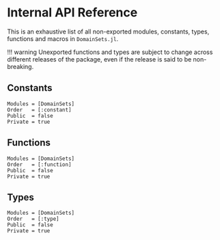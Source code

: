 # Internal API Reference

This is an exhaustive list of all non-exported modules, constants, types, functions
and macros in `DomainSets.jl`.

!!! warning
    Unexported functions and types are subject to change across different
    releases of the package, even if the release is said to be non-breaking.

## Constants

```@autodocs
Modules = [DomainSets]
Order   = [:constant]
Public  = false
Private = true
```

## Functions

```@autodocs
Modules = [DomainSets]
Order   = [:function]
Public  = false
Private = true
```

## Types

```@autodocs
Modules = [DomainSets]
Order   = [:type]
Public  = false
Private = true
```
